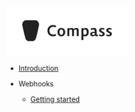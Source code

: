 ![logo](_media/logo.webp ":class=logo")

- [Introduction](/)

- Webhooks
  - [Getting started](webhooks.md)
